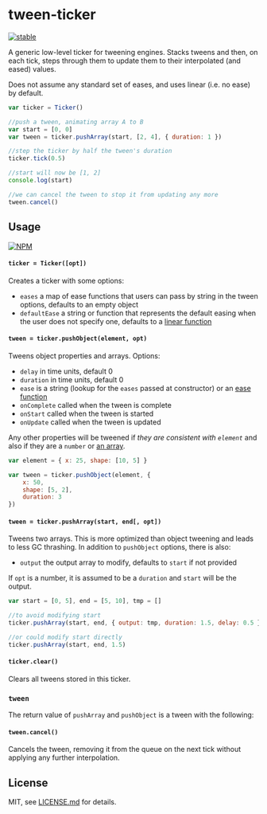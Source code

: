 # tween-ticker

[![stable](http://badges.github.io/stability-badges/dist/stable.svg)](http://github.com/badges/stability-badges)

A generic low-level ticker for tweening engines. Stacks tweens and then, on each tick, steps through them to update them to their interpolated (and eased) values. 

Does not assume any standard set of eases, and uses linear (i.e. no ease) by default.

```js
var ticker = Ticker()

//push a tween, animating array A to B
var start = [0, 0]
var tween = ticker.pushArray(start, [2, 4], { duration: 1 })

//step the ticker by half the tween's duration
ticker.tick(0.5)

//start will now be [1, 2]
console.log(start)

//we can cancel the tween to stop it from updating any more
tween.cancel()
```

## Usage

[![NPM](https://nodei.co/npm/tween-ticker.png)](https://nodei.co/npm/tween-ticker/)

#### `ticker = Ticker([opt])`

Creates a ticker with some options:

- `eases` a map of ease functions that users can pass by string in the tween options, defaults to an empty object
- `defaultEase` a string or function that represents the default easing when the user does not specify one, defaults to a [linear function](https://github.com/mattdesl/eases/blob/master/linear.js)

#### `tween = ticker.pushObject(element, opt)`

Tweens object properties and arrays. Options:

- `delay` in time units, default 0
- `duration` in time units, default 0
- `ease` is a string (lookup for the `eases` passed at constructor) or an [ease function](https://www.npmjs.org/package/eases)
- `onComplete` called when the tween is complete
- `onStart` called when the tween is started
- `onUpdate` called when the tween is updated

Any other properties will be tweened if *they are consistent with `element`* and also if they are a `number` or [an array](https://www.npmjs.org/package/an-array).

```js
var element = { x: 25, shape: [10, 5] }

var tween = ticker.pushObject(element, { 
    x: 50,
    shape: [5, 2],
    duration: 3
})
```

#### `tween = ticker.pushArray(start, end[, opt])`

Tweens two arrays. This is more optimized than object tweening and leads to less GC thrashing. In addition to `pushObject` options, there is also:

- `output` the output array to modify, defaults to `start` if not provided

If `opt` is a number, it is assumed to be a `duration` and `start` will be the output.

```js
var start = [0, 5], end = [5, 10], tmp = []

//to avoid modifying start
ticker.pushArray(start, end, { output: tmp, duration: 1.5, delay: 0.5 })

//or could modify start directly
ticker.pushArray(start, end, 1.5)
```

#### `ticker.clear()`

Clears all tweens stored in this ticker.

### `tween`

The return value of `pushArray` and `pushObject` is a tween with the following:

#### `tween.cancel()`

Cancels the tween, removing it from the queue on the next tick without applying any further interpolation.

## License

MIT, see [LICENSE.md](http://github.com/mattdesl/tween-ticker/blob/master/LICENSE.md) for details.

